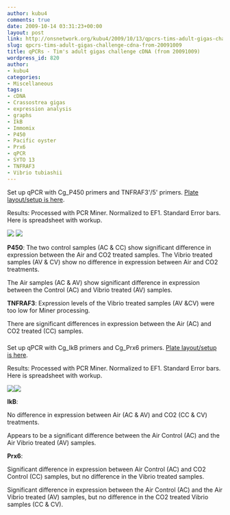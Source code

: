 ```yaml
---
author: kubu4
comments: true
date: 2009-10-14 03:31:23+00:00
layout: post
link: http://onsnetwork.org/kubu4/2009/10/13/qpcrs-tims-adult-gigas-challenge-cdna-from-20091009/
slug: qpcrs-tims-adult-gigas-challenge-cdna-from-20091009
title: qPCRs - Tim's adult gigas challenge cDNA (from 20091009)
wordpress_id: 820
author:
- kubu4
categories:
- Miscellaneous
tags:
- cDNA
- Crassostrea gigas
- expression analysis
- graphs
- IkB
- Immomix
- P450
- Pacific oyster
- Prx6
- qPCR
- SYTO 13
- TNFRAF3
- Vibrio tubiashii
---
```


Set up qPCR with Cg_P450 primers and TNFRAF3'/5' primers. [Plate layout/setup is here](http://eagle.fish.washington.edu/Arabidopsis/Notebook%20Workup%20Files/20091013-02.jpg).

Results: Processed with PCR Miner. Normalized to EF1. Standard Error bars. Here is spreadsheet with workup.

![](http://eagle.fish.washington.edu/Arabidopsis/20091009%20Adults%20P450%20graph.jpg) ![](http://eagle.fish.washington.edu/Arabidopsis/20091009%20Adults%20TNFRAF3%20graph.jpg)

**P450**: The two control samples (AC & CC) show significant difference in expression between the Air and CO2 treated samples. The Vibrio treated samples (AV & CV) show no difference in expression between Air and CO2 treatments.

The Air samples (AC & AV) show significant difference in expression between the Control (AC) and Vibrio treated (AV) samples.

**TNFRAF3**: Expression levels of the Vibrio treated samples (AV &CV) were too low for Miner processing.

There are significant differences in expression between the Air (AC) and CO2 treated (CC) samples.



### 





### 





Set up qPCR with Cg_IkB primers and Cg_Prx6 primers. [Plate layout/setup is here](http://eagle.fish.washington.edu/Arabidopsis/Notebook%20Workup%20Files/20091013-01.jpg).

Results: Processed with PCR Miner. Normalized to EF1. Standard Error bars. Here is spreadsheet with workup.

![](http://eagle.fish.washington.edu/Arabidopsis/20091013%20Adulst%20IkB%20graph.jpg)![](http://eagle.fish.washington.edu/Arabidopsis/20091013%20Adults%20Prx6%20graph.jpg)

**IkB**:

No difference in expression between Air (AC & AV) and CO2 (CC & CV) treatments.

Appears to be a significant difference between the Air Control (AC) and the Air Vibrio treated (AV) samples.

**Prx6**:

Significant difference in expression between Air Control (AC) and CO2 Control (CC) samples, but no difference in the Vibrio treated samples.

Significant difference in expression between the Air Control (AC) and the Air Vibrio treated (AV) samples, but no difference in the CO2 treated Vibrio samples (CC & CV).
